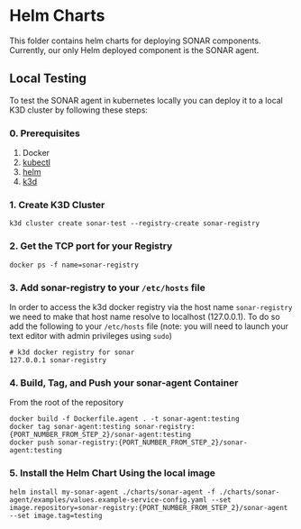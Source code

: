 # Helm Charts

This folder contains helm charts for deploying SONAR components. Currently, our only Helm deployed component is the SONAR agent.

## Local Testing

To test the SONAR agent in kubernetes locally you can deploy it to a local K3D cluster by following these steps:

### 0. Prerequisites

1. Docker
2. [kubectl](https://kubernetes.io/docs/tasks/tools/)
3. [helm](https://helm.sh/docs/intro/install/)
4. [k3d](https://k3d.io/)

### 1. Create K3D Cluster

```shell
k3d cluster create sonar-test --registry-create sonar-registry
```

### 2. Get the TCP port for your Registry

```shell
docker ps -f name=sonar-registry
```

### 3. Add sonar-registry to your `/etc/hosts` file

In order to access the k3d docker registry via the host name `sonar-registry` we need to make that host name resolve to localhost (127.0.0.1). To do so add the following to your `/etc/hosts` file (note: you will need to launch your text editor with admin privileges using `sudo`)

```
# k3d docker registry for sonar
127.0.0.1 sonar-registry
```

### 4. Build, Tag, and Push your sonar-agent Container

From the root of the repository

```shell
docker build -f Dockerfile.agent . -t sonar-agent:testing
docker tag sonar-agent:testing sonar-registry:{PORT_NUMBER_FROM_STEP_2}/sonar-agent:testing
docker push sonar-registry:{PORT_NUMBER_FROM_STEP_2}/sonar-agent:testing
```

### 5. Install the Helm Chart Using the local image

```shell
helm install my-sonar-agent ./charts/sonar-agent -f ./charts/sonar-agent/examples/values.example-service-config.yaml --set image.repository=sonar-registry:{PORT_NUMBER_FROM_STEP_2}/sonar-agent --set image.tag=testing
```

